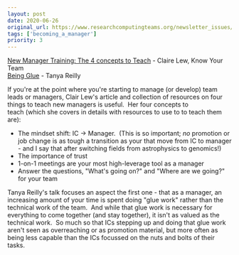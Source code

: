 ```yaml
---
layout: post
date: 2020-06-26
original_url: https://www.researchcomputingteams.org/newsletter_issues/0030
tags: ['becoming_a_manager']
priority: 3
---
```


<!-- markdownlint-disable MD033 -->
<!-- markdownlint-disable MD041 -->
<!-- markdownlint-disable MD049 -->

[New Manager Training: The 4 concepts to Teach](https://knowyourteam.com/blog/2020/06/21/new-manager-training-the-4-concepts-to-teach/?utm_source=email&utm_medium=kytnewsletter) - Claire Lew, Know Your Team<br/>
[Being Glue](https://noidea.dog/glue) - Tanya Reilly

If you're at the point where you're starting to manage (or develop) team leads or managers, Clair Lew's article and collection of resources on four things to teach new managers is useful.  Her four concepts to teach (which she covers in details with resources to use to to teach them are):

-   The mindset shift: IC → Manager.  (This is so important; *no* promotion or job change is as tough a transition as your that move from IC to manager - and I say that after switching fields from astrophysics to genomics!)
-   The importance of trust
-   1-on-1 meetings are your most high-leverage tool as a manager
-   Answer the questions, "What's going on?" and "Where are we going?" for your team

Tanya Reilly's talk focuses an aspect the first one - that as a manager, an increasing amount of your time is spent doing "glue work" rather than the technical work of the team.  And while that glue work is necessary for everything to come together (and stay together), it isn't as valued as the technical work.  So much so that ICs stepping up and doing that glue work aren't seen as overreaching or as promotion material, but more often as being less capable than the ICs focussed on the nuts and bolts of their tasks.